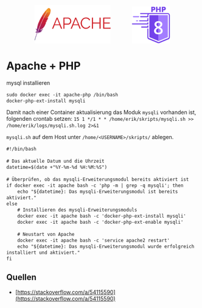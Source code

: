 <p align="center">
<a href="https://hub.docker.com/_/httpd"><img src="media/apache.png" width="200"><img style="margin-left:4em" src="media/php.png" width="100"></a><br/>
</p>

# Apache + PHP
mysql installieren

```shell
sudo docker exec -it apache-php /bin/bash
docker-php-ext-install mysqli
```

Damit nach einer Container aktualisierung das Moduk `mysqli` vorhanden ist, folgenden crontab setzen:
`15 1 */1 * * /home/erik/skripts/mysqli.sh >> /home/erik/logs/mysqli.sh.log 2>&1`

`mysqli.sh` auf dem Host unter `/home/<USERNAME>/skripts/` ablegen. 
```shell
#!/bin/bash

# Das aktuelle Datum und die Uhrzeit
datetime=$(date +"%Y-%m-%d %H:%M:%S")

# Überprüfen, ob das mysqli-Erweiterungsmodul bereits aktiviert ist
if docker exec -it apache bash -c 'php -m | grep -q mysqli'; then
    echo "${datetime}: Das mysqli-Erweiterungsmodul ist bereits aktiviert."
else
    # Installieren des mysqli-Erweiterungsmoduls
    docker exec -it apache bash -c 'docker-php-ext-install mysqli'
    docker exec -it apache bash -c 'docker-php-ext-enable mysqli'

    # Neustart von Apache
    docker exec -it apache bash -c 'service apache2 restart'
    echo "${datetime}: Das mysqli-Erweiterungsmodul wurde erfolgreich installiert und aktiviert."
fi

```


## Quellen
* [https://stackoverflow.com/a/54115590](https://stackoverflow.com/a/54115590)